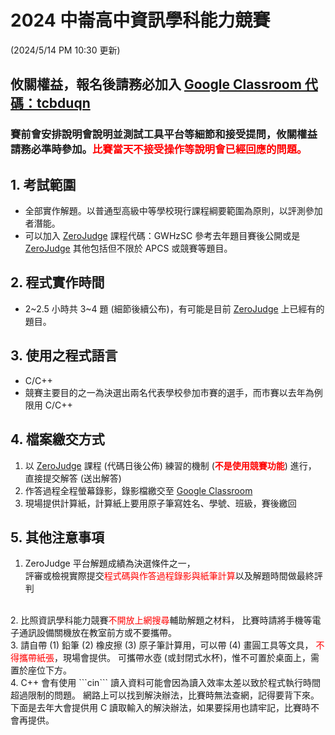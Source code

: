 # 2024 中崙高中資訊學科能力競賽
(2024/5/14 PM 10:30 更新)

## 攸關權益，報名後請務必加入 [Google Classroom 代碼：tcbduqn](https://classroom.google.com/c/NjgzMjMzMzY5NTky?hl=zh-TW&cjc=tcbduqn)
### 賽前會安排說明會說明並測試工具平台等細節和接受提問，攸關權益請務必準時參加。<span style="color:red">比賽當天不接受操作等說明會已經回應的問題。</span>

## 1. 考試範圍

- 全部實作解題。以普通型高級中等學校現行課程綱要範圍為原則，以評測參加者潛能。  
- 可以加入 [ZeroJudge](https://zerojudge.tw) 課程代碼：GWHzSC 參考去年題目賽後公開或是 [ZeroJudge](https://zerojudge.tw) 其他包括但不限於 APCS 或競賽等題目。

## 2. 程式實作時間

- 2~2.5 小時共 3~4 題 (細節後續公布)，有可能是目前 [ZeroJudge](https://zerojudge.tw) 上已經有的題目。

## 3. 使用之程式語言

- C/C++  
- 競賽主要目的之一為決選出兩名代表學校參加市賽的選手，而市賽以去年為例限用 C/C++

## 4. 檔案繳交方式

1. 以 [ZeroJudge](https://zerojudge.tw) 課程 (代碼日後公佈) 練習的機制 (<b><span style="color:red">不是使用競賽功能</span></b>) 進行，  
直接提交解答 (送出解答)  
1. 作答過程全程螢幕錄影，錄影檔繳交至 [Google Classroom](https://edu.google.com/intl/ALL_tw/workspace-for-education/classroom/)  
1. 現場提供計算紙，計算紙上要用原子筆寫姓名、學號、班級，賽後繳回

## 5. 其他注意事項

1. ZeroJudge 平台解題成績為決選條件之一，  
   評審或檢視實際提交<span style="color:red">程式碼與作答過程錄影與紙筆計算</span>以及解題時間做最終評判
<br>
2. 比照資訊學科能力競賽<span style="color:red">不開放上網搜尋</span>輔助解題之材料，  
   比賽時請將手機等電子通訊設備關機放在教室前方或不要攜帶。
<br>
3. 請自帶 (1) 鉛筆 (2) 橡皮擦 (3) 原子筆計算用，可以帶 (4) 畫圓工具等文具，  
   <span style="color:red">不得攜帶紙張</span>，現場會提供。
   可攜帶水壺 (或封閉式水杯)，惟不可置於桌面上，需置於座位下方。
<br>
4. C++ 會有使用 ```cin``` 讀入資料可能會因為讀入效率太差以致於程式執行時間超過限制的問題。
   網路上可以找到解決辦法，比賽時無法查網，記得要背下來。
   下面是去年大會提供用 C 讀取輸入的解決辦法，如果要採用也請牢記，比賽時不會再提供。

